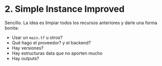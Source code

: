 # 2. Simple Instance Improved

Sencillo. La idea es limpiar todos los recursos anteriores y darle una forma bonita:
- Usar un `main.tf` u otros?
- Qué hago el proveedor? y el backend?
- Hay versiones?
- Hay estructuras data que no aporten mucho
- Hay outputs?
